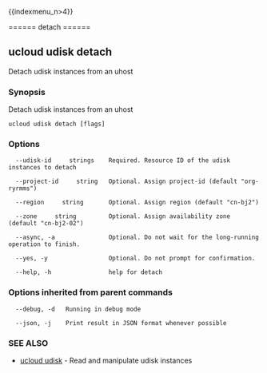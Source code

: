 {{indexmenu_n>4}}

====== detach ======

## ucloud udisk detach

Detach udisk instances from an uhost

### Synopsis

Detach udisk instances from an uhost

```
ucloud udisk detach [flags]
```

### Options

```
  --udisk-id     strings    Required. Resource ID of the udisk instances to detach 

  --project-id     string   Optional. Assign project-id (default "org-ryrmms") 

  --region     string       Optional. Assign region (default "cn-bj2") 

  --zone     string         Optional. Assign availability zone (default "cn-bj2-02") 

  --async, -a               Optional. Do not wait for the long-running operation to finish. 

  --yes, -y                 Optional. Do not prompt for confirmation. 

  --help, -h                help for detach 

```

### Options inherited from parent commands

```
  --debug, -d   Running in debug mode 

  --json, -j    Print result in JSON format whenever possible 

```

### SEE ALSO

* [ucloud udisk](software/cli/cmd/ucloud/udisk)	 - Read and manipulate udisk instances

